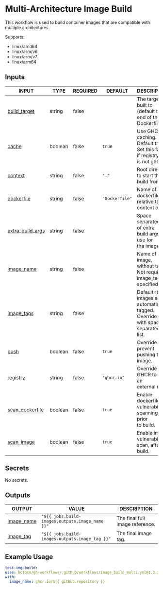 # Multi-Architecture Image Build

This workflow is used to build container images
that are compatible with multiple architectures.

Supports:

- linux/amd64
- linux/arm/v6
- linux/arm/v7
- linux/arm64

## Inputs

<!-- AUTO-DOC-INPUT:START - Do not remove or modify this section -->

| INPUT                                                                            | TYPE    | REQUIRED | DEFAULT        | DESCRIPTION                                                                                   |
| -------------------------------------------------------------------------------- | ------- | -------- | -------------- | --------------------------------------------------------------------------------------------- |
| <a name="input_build_target"></a>[build_target](#input_build_target)             | string  | false    |                | The target to built to <br>(default to end of the Dockerfile).                                |
| <a name="input_cache"></a>[cache](#input_cache)                                  | boolean | false    | `true`         | Use GHCR caching. Default true. <br>Set this false if registry <br>is not ghcr.io.            |
| <a name="input_context"></a>[context](#input_context)                            | string  | false    | `"."`          | Root directory to start the <br>build from.                                                   |
| <a name="input_dockerfile"></a>[dockerfile](#input_dockerfile)                   | string  | false    | `"Dockerfile"` | Name of dockerfile, relative to <br>context dir.                                              |
| <a name="input_extra_build_args"></a>[extra_build_args](#input_extra_build_args) | string  | false    |                | Space separated list of extra <br>build args to use for <br>the image.                        |
| <a name="input_image_name"></a>[image_name](#input_image_name)                   | string  | false    |                | Name of image, without tags. <br>Not required if image_tags specified.                        |
| <a name="input_image_tags"></a>[image_tags](#input_image_tags)                   | string  | false    |                | Default=the images are automatically tagged. <br>Override tags with space separated <br>list. |
| <a name="input_push"></a>[push](#input_push)                                     | boolean | false    | `true`         | Override prevent pushing the image.                                                           |
| <a name="input_registry"></a>[registry](#input_registry)                         | string  | false    | `"ghcr.io"`    | Override GHCR to use an <br>external reg.                                                     |
| <a name="input_scan_dockerfile"></a>[scan_dockerfile](#input_scan_dockerfile)    | boolean | false    | `true`         | Enable dockerfile vulnerability scanning, prior <br>to build.                                 |
| <a name="input_scan_image"></a>[scan_image](#input_scan_image)                   | boolean | false    | `true`         | Enable image vulnerability scan, after <br>build.                                             |

<!-- AUTO-DOC-INPUT:END -->

## Secrets

<!-- AUTO-DOC-SECRETS:START - Do not remove or modify this section -->

No secrets.

<!-- AUTO-DOC-SECRETS:END -->

## Outputs

<!-- AUTO-DOC-OUTPUT:START - Do not remove or modify this section -->

| OUTPUT                                                           | VALUE                                           | DESCRIPTION                     |
| ---------------------------------------------------------------- | ----------------------------------------------- | ------------------------------- |
| <a name="output_image_name"></a>[image_name](#output_image_name) | `"${{ jobs.build-images.outputs.image_name }}"` | The final full image reference. |
| <a name="output_image_tag"></a>[image_tag](#output_image_tag)    | `"${{ jobs.build-images.outputs.image_tag }}"`  | The final image tag.            |

<!-- AUTO-DOC-OUTPUT:END -->

## Example Usage

```yaml
test-img-build:
uses: hotosm/gh-workflows/.github/workflows/image_build_multi.yml@1.3.3
with:
  image_name: ghcr.io/${{ github.repository }}
```
